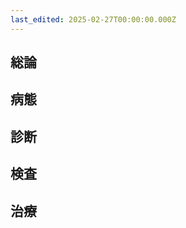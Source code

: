 ```yaml
---
last_edited: 2025-02-27T00:00:00.000Z
---
```





## 総論

  

## 病態

  

## 診断

  

## 検査

  

## 治療
